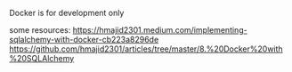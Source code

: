 Docker is for development only

some resources:
https://hmajid2301.medium.com/implementing-sqlalchemy-with-docker-cb223a8296de
https://github.com/hmajid2301/articles/tree/master/8.%20Docker%20with%20SQLAlchemy